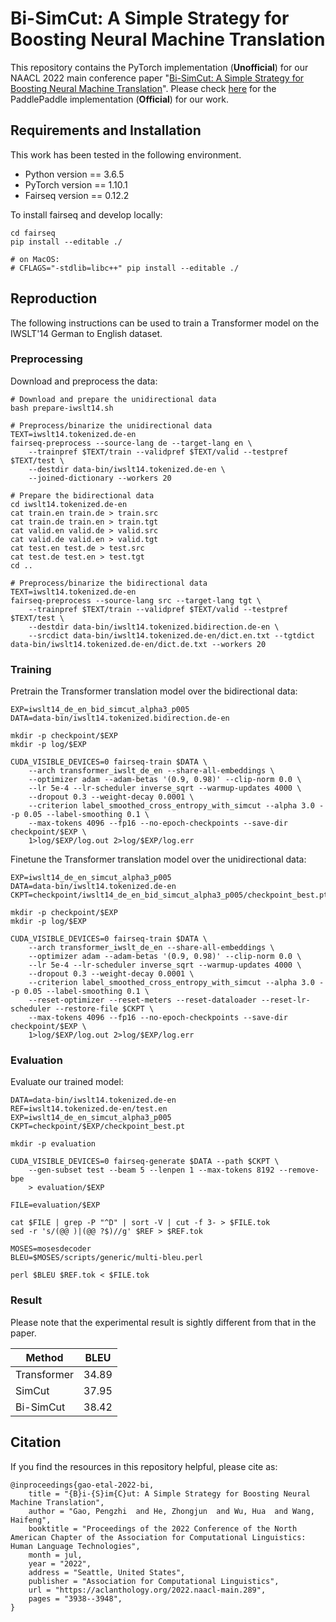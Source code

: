 # Bi-SimCut: A Simple Strategy for Boosting Neural Machine Translation

This repository contains the PyTorch implementation (**Unofficial**) for our NAACL 2022 main conference paper "[Bi-SimCut: A Simple Strategy for Boosting Neural Machine Translation](https://aclanthology.org/2022.naacl-main.289/)". Please check [here]() for the PaddlePaddle implementation (**Official**) for our work.

## Requirements and Installation

This work has been tested in the following environment.

* Python version == 3.6.5
* PyTorch version == 1.10.1
* Fairseq version == 0.12.2

To install fairseq and develop locally:
```
cd fairseq
pip install --editable ./

# on MacOS:
# CFLAGS="-stdlib=libc++" pip install --editable ./
```

## Reproduction

The following instructions can be used to train a Transformer model on the IWSLT'14 German to English dataset.

### Preprocessing

Download and preprocess the data:
```
# Download and prepare the unidirectional data
bash prepare-iwslt14.sh

# Preprocess/binarize the unidirectional data
TEXT=iwslt14.tokenized.de-en
fairseq-preprocess --source-lang de --target-lang en \
    --trainpref $TEXT/train --validpref $TEXT/valid --testpref $TEXT/test \
    --destdir data-bin/iwslt14.tokenized.de-en \
    --joined-dictionary --workers 20

# Prepare the bidirectional data
cd iwslt14.tokenized.de-en
cat train.en train.de > train.src
cat train.de train.en > train.tgt
cat valid.en valid.de > valid.src
cat valid.de valid.en > valid.tgt
cat test.en test.de > test.src
cat test.de test.en > test.tgt
cd ..

# Preprocess/binarize the bidirectional data
TEXT=iwslt14.tokenized.de-en
fairseq-preprocess --source-lang src --target-lang tgt \
    --trainpref $TEXT/train --validpref $TEXT/valid --testpref $TEXT/test \
    --destdir data-bin/iwslt14.tokenized.bidirection.de-en \
    --srcdict data-bin/iwslt14.tokenized.de-en/dict.en.txt --tgtdict data-bin/iwslt14.tokenized.de-en/dict.de.txt --workers 20
```

### Training

Pretrain the Transformer translation model over the bidirectional data:
```
EXP=iwslt14_de_en_bid_simcut_alpha3_p005
DATA=data-bin/iwslt14.tokenized.bidirection.de-en

mkdir -p checkpoint/$EXP
mkdir -p log/$EXP

CUDA_VISIBLE_DEVICES=0 fairseq-train $DATA \
    --arch transformer_iwslt_de_en --share-all-embeddings \
    --optimizer adam --adam-betas '(0.9, 0.98)' --clip-norm 0.0 \
    --lr 5e-4 --lr-scheduler inverse_sqrt --warmup-updates 4000 \
    --dropout 0.3 --weight-decay 0.0001 \
    --criterion label_smoothed_cross_entropy_with_simcut --alpha 3.0 --p 0.05 --label-smoothing 0.1 \
    --max-tokens 4096 --fp16 --no-epoch-checkpoints --save-dir checkpoint/$EXP \
    1>log/$EXP/log.out 2>log/$EXP/log.err
```

Finetune the Transformer translation model over the unidirectional data:
```
EXP=iwslt14_de_en_simcut_alpha3_p005
DATA=data-bin/iwslt14.tokenized.de-en
CKPT=checkpoint/iwslt14_de_en_bid_simcut_alpha3_p005/checkpoint_best.pt

mkdir -p checkpoint/$EXP
mkdir -p log/$EXP

CUDA_VISIBLE_DEVICES=0 fairseq-train $DATA \
    --arch transformer_iwslt_de_en --share-all-embeddings \
    --optimizer adam --adam-betas '(0.9, 0.98)' --clip-norm 0.0 \
    --lr 5e-4 --lr-scheduler inverse_sqrt --warmup-updates 4000 \
    --dropout 0.3 --weight-decay 0.0001 \
    --criterion label_smoothed_cross_entropy_with_simcut --alpha 3.0 --p 0.05 --label-smoothing 0.1 \
    --reset-optimizer --reset-meters --reset-dataloader --reset-lr-scheduler --restore-file $CKPT \
    --max-tokens 4096 --fp16 --no-epoch-checkpoints --save-dir checkpoint/$EXP \
    1>log/$EXP/log.out 2>log/$EXP/log.err
```

### Evaluation

Evaluate our trained model:
```
DATA=data-bin/iwslt14.tokenized.de-en
REF=iwslt14.tokenized.de-en/test.en
EXP=iwslt14_de_en_simcut_alpha3_p005
CKPT=checkpoint/$EXP/checkpoint_best.pt

mkdir -p evaluation

CUDA_VISIBLE_DEVICES=0 fairseq-generate $DATA --path $CKPT \
    --gen-subset test --beam 5 --lenpen 1 --max-tokens 8192 --remove-bpe
    > evaluation/$EXP

FILE=evaluation/$EXP

cat $FILE | grep -P "^D" | sort -V | cut -f 3- > $FILE.tok
sed -r 's/(@@ )|(@@ ?$)//g' $REF > $REF.tok

MOSES=mosesdecoder
BLEU=$MOSES/scripts/generic/multi-bleu.perl

perl $BLEU $REF.tok < $FILE.tok
```

### Result

Please note that the experimental result is sightly different from that in the paper. 

| Method | BLEU |
| --- | --- |
| Transformer | 34.89 |
| SimCut | 37.95 |
| Bi-SimCut | 38.42 |

## Citation

If you find the resources in this repository helpful, please cite as:
```
@inproceedings{gao-etal-2022-bi,
    title = "{B}i-{S}im{C}ut: A Simple Strategy for Boosting Neural Machine Translation",
    author = "Gao, Pengzhi  and He, Zhongjun  and Wu, Hua  and Wang, Haifeng",
    booktitle = "Proceedings of the 2022 Conference of the North American Chapter of the Association for Computational Linguistics: Human Language Technologies",
    month = jul,
    year = "2022",
    address = "Seattle, United States",
    publisher = "Association for Computational Linguistics",
    url = "https://aclanthology.org/2022.naacl-main.289",
    pages = "3938--3948",
}
```
